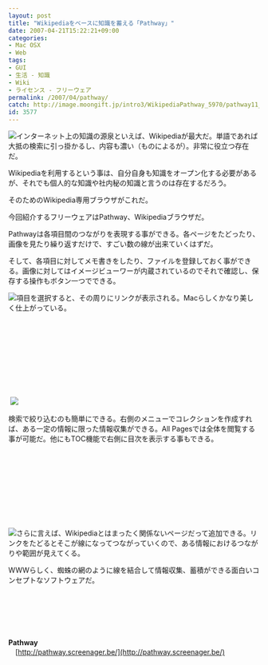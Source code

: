 ```yaml
---
layout: post
title: "Wikipediaをベースに知識を蓄える「Pathway」"
date: 2007-04-21T15:22:21+09:00
categories:
- Mac OSX
- Web
tags: 
- GUI
- 生活 - 知識
- Wiki
- ライセンス - フリーウェア
permalink: /2007/04/pathway/
catch: http://image.moongift.jp/intro3/WikipediaPathway_5970/pathway11_thumb1.png
id: 3577
---
```

[![](http://image.moongift.jp/intro3/WikipediaPathway_5970/pathway10_thumb2.png)](http://image.moongift.jp/intro3/WikipediaPathway_5970/pathway104.png)インターネット上の知識の源泉といえば、Wikipediaが最大だ。単語であれば大抵の検索に引っ掛かるし、内容も濃い（ものによるが）。非常に役立つ存在だ。

 

Wikipediaを利用するという事は、自分自身も知識をオープン化する必要があるが、それでも個人的な知識や社内秘の知識と言うのは存在するだろう。

 

そのためのWikipedia専用ブラウザがこれだ。

 

今回紹介するフリーウェアはPathway、Wikipediaブラウザだ。

<!--more--> 

Pathwayは各項目間のつながりを表現する事ができる。各ページをたどったり、画像を見たり繰り返すだけで、すごい数の線が出来ていくはずだ。

 

そして、各項目に対してメモ書きをしたり、ファイルを登録しておく事ができる。画像に対してはイメージビューワーが内蔵されているのでそれで確認し、保存する操作もボタン一つでできる。

 

[![](http://image.moongift.jp/intro3/WikipediaPathway_5970/pathway4_thumb1.png)](http://image.moongift.jp/intro3/WikipediaPathway_5970/pathway43.png)項目を選択すると、その周りにリンクが表示される。Macらしくかなり美しく仕上がっている。

 

&nbsp;

 

&nbsp;

 

&nbsp;

 

&nbsp;

 

&nbsp;

 

&nbsp;[![](http://image.moongift.jp/intro3/WikipediaPathway_5970/pathway11_thumb1.png)](http://image.moongift.jp/intro3/WikipediaPathway_5970/pathway113.png)

 

検索で絞り込むのも簡単にできる。右側のメニューでコレクションを作成すれば、ある一定の情報に限った情報収集ができる。All Pagesでは全体を閲覧する事が可能だ。他にもTOC機能で右側に目次を表示する事もできる。

 

&nbsp;

 

&nbsp;

 

&nbsp;

 

&nbsp;

 

&nbsp;

 

[![](http://image.moongift.jp/intro3/WikipediaPathway_5970/Screenshot_2_thumb1.png)](http://image.moongift.jp/intro3/WikipediaPathway_5970/Screenshot_23.png)さらに言えば、Wikipediaとはまったく関係ないページだって追加できる。リンクをたどるとそこが線になってつながっていくので、ある情報におけるつながりや範囲が見えてくる。

 

WWWらしく、蜘蛛の網のように線を結合して情報収集、蓄積ができる面白いコンセプトなソフトウェアだ。

 

&nbsp;

 

&nbsp;

 

&nbsp;

 

**Pathway**  
　[http://pathway.screenager.be/](http://pathway.screenager.be/)


